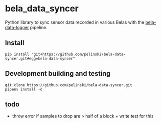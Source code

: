 # bela_data_syncer

Python library to sync sensor data recorded in various Belas with the [bela-data-logger](https://github.com/pelinski/bela-data-logger) pipeline.

## Install

```
pip install "git+https://github.com/pelinski/bela-data-syncer.git#egg=bela-data-syncer"
```

## Development building and testing

```
git clone https://github.com/pelinski/bela-data-syncer.git
pipenv install -d
```

## todo

- throw error if samples to drop are > half of a block + write test for this
